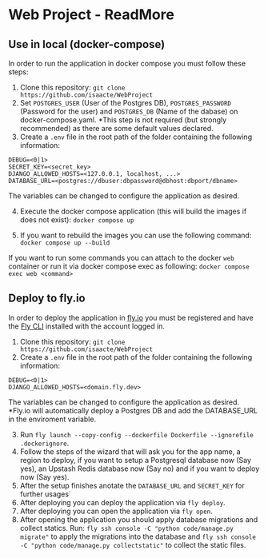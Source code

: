 
# Web Project - ReadMore

## Use in local (docker-compose)
In order to run the application in docker compose you must follow these steps:

1. Clone this repository: `git clone https://github.com/isaacte/WebProject`
2. Set `POSTGRES_USER` (User of the Postgres DB), `POSTGRES_PASSWORD` (Password for the user) and `POSTGRES_DB` (Name of the dabase) on docker-compose.yaml. *This step is not required (but strongly recommended) as there are some default values declared.
3. Create a `.env` file in the root path of the folder containing the following information:
```
DEBUG=<0|1>
SECRET_KEY=<secret_key>
DJANGO_ALLOWED_HOSTS=<127.0.0.1, localhost, ...>
DATABASE_URL=<postgres://dbuser:dbpassword@dbhost:dbport/dbname>
```
The variables can be changed to configure the application as desired.

4. Execute the docker compose application (this will build the images if does not exist): `docker compose up`

5. If you want to rebuild the images you can use the following command: `docker compose up --build`

If you want to run some commands you can attach to the docker `web` container or run it via docker compose exec as following: `docker compose exec web <command>`

## Deploy to fly.io
In order to deploy the application in [fly.io](https://fly.io) you must be registered and have the [Fly CLI](https://fly.io/docs/flyctl/) installed with the account logged in.

1. Clone this repository: `git clone https://github.com/isaacte/WebProject`
2. Create a `.env` file in the root path of the folder containing the following information:
```
DEBUG=<0|1>
DJANGO_ALLOWED_HOSTS=<domain.fly.dev>
```
The variables can be changed to configure the application as desired.\
*Fly.io will automatically deploy a Postgres DB and add the DATABASE_URL in the enviroment variable.

3. Run `fly launch --copy-config --dockerfile Dockerfile --ignorefile .dockerignore`.
4. Follow the steps of the wizard that will ask you for the app name, a region to deploy, if you want to setup a Postgresql database now (Say yes), an Upstash Redis database now (Say no) and if you want to deploy now (Say yes).
5. After the setup finishes anotate the `DATABASE_URL` and `SECRET_KEY` for further usages`
6. After deploying you can deploy the application via `fly deploy`.
7. After deploying you can open the application via `fly open`.
8. After opening the application you should apply database migrations and collect statics. Run: `fly ssh console -C "python code/manage.py migrate"`  to apply the migrations into the database and `fly ssh console -C "python code/manage.py collectstatic"` to collect the static files.
